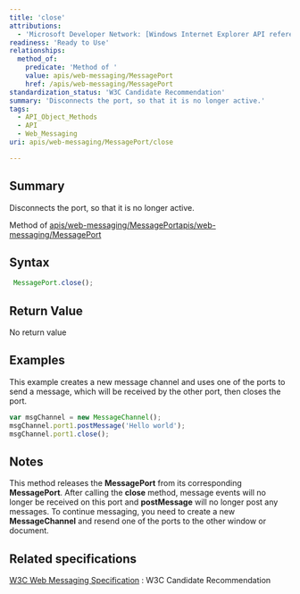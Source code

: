```yaml
---
title: 'close'
attributions:
  - 'Microsoft Developer Network: [Windows Internet Explorer API reference Article](http://msdn.microsoft.com/en-us/library/ie/hh828809%28v=vs.85%29.aspx)'
readiness: 'Ready to Use'
relationships:
  method_of:
    predicate: 'Method of '
    value: apis/web-messaging/MessagePort
    href: /apis/web-messaging/MessagePort
standardization_status: 'W3C Candidate Recommendation'
summary: 'Disconnects the port, so that it is no longer active.'
tags:
  - API_Object_Methods
  - API
  - Web_Messaging
uri: apis/web-messaging/MessagePort/close

---
```

## Summary

Disconnects the port, so that it is no longer active.

Method of [apis/web-messaging/MessagePort](/apis/web-messaging/MessagePort)[apis/web-messaging/MessagePort](/apis/web-messaging/MessagePort)

## Syntax

``` js
 MessagePort.close();
```

## Return Value

No return value

## Examples

This example creates a new message channel and uses one of the ports to send a message, which will be received by the other port, then closes the port.

``` js
var msgChannel = new MessageChannel();
msgChannel.port1.postMessage('Hello world');
msgChannel.port1.close();
```

## Notes

This method releases the **MessagePort** from its corresponding **MessagePort**. After calling the **close** method, message events will no longer be received on this port and **postMessage** will no longer post any messages. To continue messaging, you need to create a new **MessageChannel** and resend one of the ports to the other window or document.

## Related specifications

[W3C Web Messaging Specification](http://www.w3.org/TR/webmessaging/)
:   W3C Candidate Recommendation
